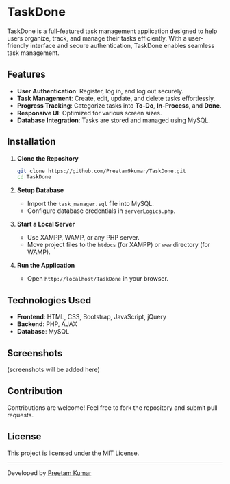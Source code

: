 # TaskDone

TaskDone is a full-featured task management application designed to help users organize, track, and manage their tasks efficiently. With a user-friendly interface and secure authentication, TaskDone enables seamless task management.

## Features

- **User Authentication**: Register, log in, and log out securely.
- **Task Management**: Create, edit, update, and delete tasks effortlessly.
- **Progress Tracking**: Categorize tasks into **To-Do**, **In-Process**, and **Done**.
- **Responsive UI**: Optimized for various screen sizes.
- **Database Integration**: Tasks are stored and managed using MySQL.

## Installation

1. **Clone the Repository**
   ```sh
   git clone https://github.com/Preetam9kumar/TaskDone.git
   cd TaskDone
   ```

2. **Setup Database**
   - Import the `task_manager.sql` file into MySQL.
   - Configure database credentials in `serverLogics.php`.

3. **Start a Local Server**
   - Use XAMPP, WAMP, or any PHP server.
   - Move project files to the `htdocs` (for XAMPP) or `www` directory (for WAMP).

4. **Run the Application**
   - Open `http://localhost/TaskDone` in your browser.

## Technologies Used

- **Frontend**: HTML, CSS, Bootstrap, JavaScript, jQuery
- **Backend**: PHP, AJAX
- **Database**: MySQL

## Screenshots
(screenshots will be added here)

## Contribution

Contributions are welcome! Feel free to fork the repository and submit pull requests.

## License

This project is licensed under the MIT License.

---

Developed by [Preetam Kumar](https://github.com/Preetam9kumar)
